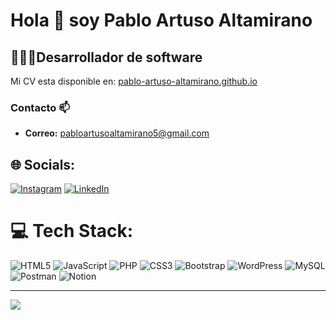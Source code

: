 <h1>Hola 👋 soy Pablo Artuso Altamirano</h1>
  <h2>👨🏻‍💻Desarrollador de software</h2>


Mi CV esta disponible en: [pablo-artuso-altamirano.github.io](https://Pablo-Artuso-Altamirano.github.io)

### Contacto 📫
- **Correo:** pabloartusoaltamirano5@gmail.com


## 🌐 Socials:
[![Instagram](https://img.shields.io/badge/Instagram-%23E4405F.svg?logo=Instagram&logoColor=white)](https://instagram.com/pabloartuso) [![LinkedIn](https://img.shields.io/badge/LinkedIn-%230077B5.svg?logo=linkedin&logoColor=white)](https://www.linkedin.com/in/pablo-artuso-920829195)

# 💻 Tech Stack:
![HTML5](https://img.shields.io/badge/html5-%23E34F26.svg?style=for-the-badge&logo=html5&logoColor=white) ![JavaScript](https://img.shields.io/badge/javascript-%23323330.svg?style=for-the-badge&logo=javascript&logoColor=%23F7DF1E) ![PHP](https://img.shields.io/badge/php-%23777BB4.svg?style=for-the-badge&logo=php&logoColor=white) ![CSS3](https://img.shields.io/badge/css3-%231572B6.svg?style=for-the-badge&logo=css3&logoColor=white) ![Bootstrap](https://img.shields.io/badge/bootstrap-%238511FA.svg?style=for-the-badge&logo=bootstrap&logoColor=white) ![WordPress](https://img.shields.io/badge/WordPress-%23117AC9.svg?style=for-the-badge&logo=WordPress&logoColor=white) ![MySQL](https://img.shields.io/badge/mysql-4479A1.svg?style=for-the-badge&logo=mysql&logoColor=white) ![Postman](https://img.shields.io/badge/Postman-FF6C37?style=for-the-badge&logo=postman&logoColor=white) ![Notion](https://img.shields.io/badge/Notion-%23000000.svg?style=for-the-badge&logo=notion&logoColor=white)


---
[![](https://visitcount.itsvg.in/api?id=Pablo-Artuso-Altamirano&icon=0&color=0)](https://visitcount.itsvg.in)

<!-- Proudly created with GPRM ( https://gprm.itsvg.in ) -->
